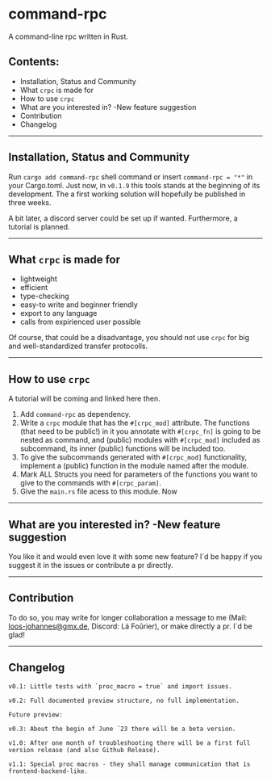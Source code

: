 # command-rpc

A command-line rpc written in Rust.



## Contents:

- Installation, Status and Community
- What `crpc` is made for
- How to use `crpc`
- What are you interested in? -New feature suggestion
- Contribution
- Changelog

---

## Installation, Status and Community

Run `cargo add command-rpc` shell command or insert `command-rpc = "*"` in your Cargo.toml.
Just now, in `v0.1.9` this tools stands at the beginning of its development. The a first
working solution will hopefully be published in three weeks.

A bit later, a discord server could be set up if wanted.
Furthermore, a tutorial is planned.

---

## What `crpc` is made for

+ lightweight
+ efficient
+ type-checking
+ easy-to write and beginner friendly
+ export to any language
+ calls from expirienced user possible

Of course, that could be a disadvantage, you should not use `crpc` for big and well-standardized
transfer protocolls.

---

## How to use `crpc`

A tutorial will be coming and linked here then.

1. Add `command-rpc` as dependency.
2. Write a `crpc` module that has the `#[crpc_mod]` attribute. The functions (that need to be public!)
 in it you annotate with `#[crpc_fn]` is going to be nested as command, and (public) modules with
 `#[crpc_mod]` included as subcommand, its inner (public) functions will be included too.
3. To give the subcommands generated with `#[crpc_mod]` functionality, implement a (public) function in
  the module named after the module.
4. Mark ALL Structs you need for parameters of the functions you want to give to the commands
  with `#[crpc_param]`.
4. Give the `main.rs` file acess to this module. Now 

---

## What are you interested in? -New feature suggestion

You like it and would even love it with some new feature? I´d be happy if you suggest it in the issues or contribute a pr directly.

---

## Contribution

To do so, you may write for longer collaboration a message to me (Mail: loos-johannes@gmx.de, Discord: Lá Foûrier),
or make directly a pr. I´d be glad!

---

## Changelog

```
v0.1: Little tests with `proc_macro = true` and import issues.

v0.2: Full documented preview structure, no full implementation.

Future preview:

v0.3: About the begin of June ´23 there will be a beta version.

v1.0: After one month of troubleshooting there will be a first full version release (and also Github Release).

v1.1: Special proc macros - they shall manage communication that is frontend-backend-like.
```